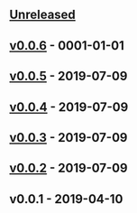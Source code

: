 <a name="unreleased"></a>
## [Unreleased]


<a name="v0.0.6"></a>
## [v0.0.6] - 0001-01-01

<a name="v0.0.5"></a>
## [v0.0.5] - 2019-07-09

<a name="v0.0.4"></a>
## [v0.0.4] - 2019-07-09

<a name="v0.0.3"></a>
## [v0.0.3] - 2019-07-09

<a name="v0.0.2"></a>
## [v0.0.2] - 2019-07-09

<a name="v0.0.1"></a>
## v0.0.1 - 2019-04-10

[Unreleased]: https://github.com/binbashar/terraform-aws-pritunl-openvpn/compare/v0.0.6...HEAD
[v0.0.6]: https://github.com/binbashar/terraform-aws-pritunl-openvpn/compare/v0.0.5...v0.0.6
[v0.0.5]: https://github.com/binbashar/terraform-aws-pritunl-openvpn/compare/v0.0.4...v0.0.5
[v0.0.4]: https://github.com/binbashar/terraform-aws-pritunl-openvpn/compare/v0.0.3...v0.0.4
[v0.0.3]: https://github.com/binbashar/terraform-aws-pritunl-openvpn/compare/v0.0.2...v0.0.3
[v0.0.2]: https://github.com/binbashar/terraform-aws-pritunl-openvpn/compare/v0.0.1...v0.0.2
